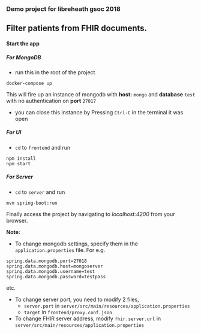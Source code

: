 ### Demo project for libreheath gsoc 2018

## Filter patients from FHIR documents.

#### Start the app

##### For MongoDB
- run this in the root of the project
```
docker-compose up
```
This will fire up an instance of mongodb with **host:** `mongo` and **database** `test` with no authentication on **port** `27017`  
- you can close this instance by Pressing `Ctrl-C` in the terminal it was open

##### For UI
 - `cd` to `frontend` and run
```
npm install
npm start
```

##### For Server
- `cd` to `server` and run
```
mvn spring-boot:run
```

Finally access the project by navigating to *localhost:4200* from your browser.

__Note:__

* To change mongodb settings, specify them in the `application.properties` file. For e.g.
```
spring.data.mongodb.port=27018
spring.data.mongodb.host=mongoserver
spring.data.mongodb.username=test
spring.data.mongodb.password=testpass
```
etc.
* To change server port, you need to modify 2 files,
  * `server.port` in `server/src/main/resources/application.properties`
  * `target` in `frontend/proxy.conf.json`
* To change FHIR server address, modify `fhir.server.url` in  
`server/src/main/resources/application.properties`
